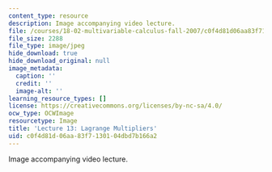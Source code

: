 ```yaml
---
content_type: resource
description: Image accompanying video lecture.
file: /courses/18-02-multivariable-calculus-fall-2007/c0f4d81d06aa83f7130104dbd7b166a2_13.jpg
file_size: 2288
file_type: image/jpeg
hide_download: true
hide_download_original: null
image_metadata:
  caption: ''
  credit: ''
  image-alt: ''
learning_resource_types: []
license: https://creativecommons.org/licenses/by-nc-sa/4.0/
ocw_type: OCWImage
resourcetype: Image
title: 'Lecture 13: Lagrange Multipliers'
uid: c0f4d81d-06aa-83f7-1301-04dbd7b166a2
---
```

Image accompanying video lecture.